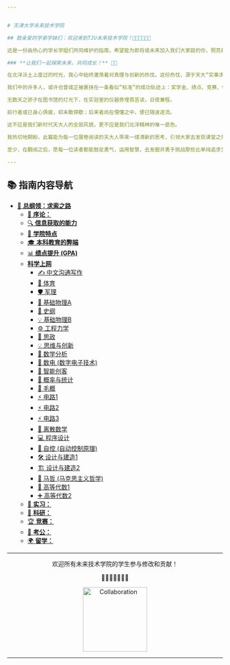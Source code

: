 ```yaml
---


# 天津大学未来技术学院 

## 致亲爱的学弟学妹们：欢迎来到TJU未来技术学院！🥳🥳🥳🎉🎉🎉

这是一份由热心的学长学姐们共同维护的指南，希望能为即将或未来加入我们大家庭的你，照亮前行的道路。遇到困惑时，不妨来这里找找答案；有所心得时，也欢迎你随时补充和完善！

### **让我们一起探索未来，共同成长！** 🌱✨

在北洋沃土上度过的时光，我心中始终激荡着对真理与创新的热忱。这份热忱，源于天大“实事求是”的校训，它不仅砥砺我严谨治学，更鞭策我审视周遭，勇敢地以我所坚信的“天大智慧”去探索与实践。

我们中的许多人，或许也曾或正被裹挟在一条看似“标准”的成功轨迹上：奖学金、绩点、竞赛、保研、头部企业Offer……。

无数天之骄子在图书馆的灯光下，在实验室的仪器旁埋首苦读，日夜兼程。

前行者或已身心俱疲，却未敢停歇；后来者尚在懵懂之中，便已随波逐流。

这不应是我们新时代天大人的全部风貌，更不应是我们北洋精神的唯一底色。

我热切地期盼，此篇能为每一位展卷阅读的天大人带来一缕清新的思考，引领大家去发现课堂之外的广阔天地，去领略人生道路上更加多元与绚烂的风景。

至少，在翻阅之后，愿每一位读者都能鼓足勇气，运用智慧，去发掘并勇于挑战那些比单纯追求分数和名次更为深远、更具价值的追求，真正践行“实事求是，勇于创新”的天大品格，书写无愧于时代的青春华章。

---
```


## 📚 指南内容导航

* [🚀 **总纲领：求索之路**](./README.md)
    * [📝 **序论：**](./docs/all1.md)
    * [🔍 **信息获取的能力**](./docs/all2.md)
    * [🌟 **学院特点**](./docs/all4.md)
    * [🎓 **本科教育的弊端**](./docs/all3.md)
    * [📊 **绩点提升 (GPA)**](./docs/绩点/README.md)
    * [ **科学上网**](./docs/绩点/如何上网.md)
        * [✍️ 中文沟通写作](./docs/绩点/中文沟通写作.md)
        * [🏅 体育](./docs/绩点/体育.md)
        * [🛡️ 军理](./docs/绩点/军理.md)
        * [🔬 基础物理A](./docs/绩点/基础物理A.md)
        * [📜 史纲](./docs/绩点/史纲.md)
        * [💡 基础物理B](./docs/绩点/基础物理B.md)
        * [⚙️ 工程力学](./docs/绩点/工程力学.md)
        * [🧠 思政](./docs/绩点/思政.md)
        * [💡 思维与创新](./docs/绩点/思维与创新.md)
        * [🧮 数学分析](./docs/绩点/数学分析1.md)
        * [🔌 数电 (数字电子技术)](./docs/绩点/数电.md)
        * [🤖 智能创客](./docs/绩点/智能创客.md)
        * [🎲 概率与统计](./docs/绩点/概率与统计.md)
        * [📕 毛概](./docs/绩点/毛概.md)
        * [⚡ 电路1](./docs/绩点/电路1.md)
        * [⚡ 电路2](./docs/绩点/电路2.md)
        * [⚡ 电路3](./docs/绩点/电路3.md)
        * [🔗 离散数学](./docs/绩点/离散数学.md)
        * [💻 程序设计](./docs/绩点/程序设计.md)
        * [🦾 自控 (自动控制原理)](./docs/绩点/自控.md)
        * [🛠️ 设计与建造1](./docs/绩点/设计与建造1.md)
        * [🏗️ 设计与建造2](./docs/绩点/设计与建造2.md)
        * [📖 马哲 (马克思主义哲学)](./docs/绩点/马哲.md)
        * [🔢 高等代数1](./docs/绩点/高等代数1.md)
        * [➕ 高等代数2](./docs/绩点/高等代数2.md)
    * [🏢 **实习：**](./docs/实习)
    * [🔬 **科研：**](./docs/科研)
    * [🏆 **竞赛：**](./docs/竞赛)
    * [💼 **考公：**](./docs/考公)
    * [🌍 **留学：**](./docs/留学)

---

<div align="center">
  <p>欢迎所有未来技术学院的学生参与修改和贡献！</p>
  <p>💐🌸🌼🌷🌹🍃✨</p>
  <img src="https://user-images.githubusercontent.com/78630159/212065433-36256951-925e-4610-9d0c-257937130f1c.gif" alt="Collaboration" width="150"/>
</div>

---
